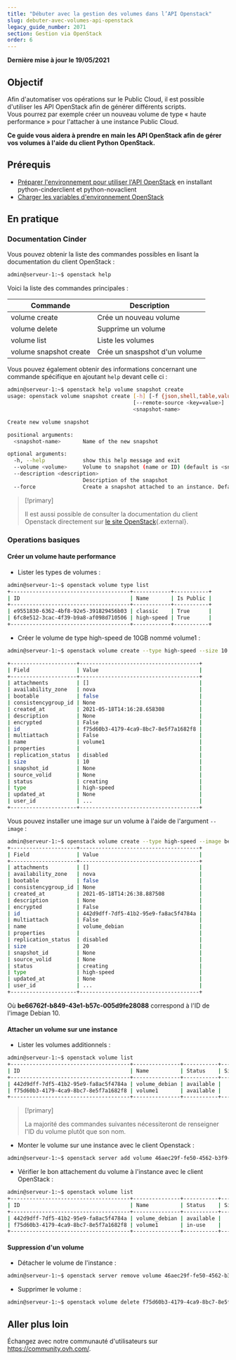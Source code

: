 ```yaml
---
title: "Débuter avec la gestion des volumes dans l’API Openstack"
slug: debuter-avec-volumes-api-openstack
legacy_guide_number: 2071
section: Gestion via OpenStack
order: 6
---
```


**Dernière mise à jour le 19/05/2021**

## Objectif

Afin d'automatiser vos opérations sur le Public Cloud, il est possible d'utiliser les API OpenStack afin de générer différents scripts.
<br>Vous pourrez par exemple créer un nouveau volume de type « haute performance » pour l'attacher à une instance Public Cloud.

**Ce guide vous aidera à prendre en main les API OpenStack afin de gérer vos volumes à l'aide du client Python OpenStack.**

## Prérequis

- [Préparer l'environnement pour utiliser l'API OpenStack](../prepare_the_environment_for_using_the_openstack_api/) en installant python-cinderclient et python-novaclient
- [Charger les variables d'environnement OpenStack](../set-openstack-environment-variables/)

## En pratique

### Documentation Cinder

Vous pouvez obtenir la liste des commandes possibles en lisant la documentation du client OpenStack :

```bash
admin@serveur-1:~$ openstack help
```

Voici la liste des commandes principales :

|Commande|Description|
|---|---|
|volume create|Crée un nouveau volume|
|volume delete|Supprime un volume|
|volume list|Liste les volumes|
|volume snapshot create|Crée un snaspshot d'un volume|

Vous pouvez également obtenir des informations concernant une commande spécifique en ajoutant `help` devant celle ci :

```bash
admin@serveur-1:~$ openstack help volume snapshot create
usage: openstack volume snapshot create [-h] [-f {json,shell,table,value,yaml}] [-c COLUMN] [--noindent] [--prefix PREFIX] [--max-width <integer>] [--fit-width] [--print-empty] [--volume <volume>] [--description <description>] [--force] [--property <key=value>]
                                        [--remote-source <key=value>]
                                        <snapshot-name>

Create new volume snapshot

positional arguments:
  <snapshot-name>       Name of the new snapshot

optional arguments:
  -h, --help            show this help message and exit
  --volume <volume>     Volume to snapshot (name or ID) (default is <snapshot-name>)
  --description <description>
                        Description of the snapshot
  --force               Create a snapshot attached to an instance. Default is False
```

> [!primary]
>
> Il est aussi possible de consulter la documentation du client Openstack directement sur [le site OpenStack](https://docs.openstack.org/python-openstackclient/latest/){.external}.
> 

### Operations basiques

#### Créer un volume haute performance

- Lister les types de volumes :

```bash
admin@serveur-1:~$ openstack volume type list
+--------------------------------------+------------+-----------+
| ID                                   | Name       | Is Public |
+--------------------------------------+------------+-----------+
| e9551830-6362-4bf8-92e5-391829456b03 | classic    | True      |
| 6fc8e512-3cac-4f39-b9a8-af098d710506 | high-speed | True      |
+--------------------------------------+------------+-----------+
```

- Créer le volume de type high-speed de 10GB nommé volume1 :

``` bash
admin@serveur-1:~$ openstack volume create --type high-speed --size 10 volume1

+---------------------+--------------------------------------+
| Field               | Value                                |
+---------------------+--------------------------------------+
| attachments         | []                                   |
| availability_zone   | nova                                 |
| bootable            | false                                |
| consistencygroup_id | None                                 |
| created_at          | 2021-05-18T14:16:28.658308           |
| description         | None                                 |
| encrypted           | False                                |
| id                  | f75d60b3-4179-4ca9-8bc7-8e5f7a1682f8 |
| multiattach         | False                                |
| name                | volume1                              |
| properties          |                                      |
| replication_status  | disabled                             |
| size                | 10                                   |
| snapshot_id         | None                                 |
| source_volid        | None                                 |
| status              | creating                             |
| type                | high-speed                           |
| updated_at          | None                                 |
| user_id             | ...                                  |
+---------------------+--------------------------------------+
```

Vous pouvez installer une image sur un volume à l'aide de l'argument `--image` :

```bash
admin@serveur-1:~$ openstack volume create --type high-speed --image be66762f-b849-43e1-b57c-005d9fe28088 --size 20 volume_debian
+---------------------+--------------------------------------+
| Field               | Value                                |
+---------------------+--------------------------------------+
| attachments         | []                                   |
| availability_zone   | nova                                 |
| bootable            | false                                |
| consistencygroup_id | None                                 |
| created_at          | 2021-05-18T14:26:38.887508           |
| description         | None                                 |
| encrypted           | False                                |
| id                  | 442d9dff-7df5-41b2-95e9-fa8ac5f4784a |
| multiattach         | False                                |
| name                | volume_debian                        |
| properties          |                                      |
| replication_status  | disabled                             |
| size                | 20                                   |
| snapshot_id         | None                                 |
| source_volid        | None                                 |
| status              | creating                             |
| type                | high-speed                           |
| updated_at          | None                                 |
| user_id             | ...                                  |
+---------------------+--------------------------------------+
```

Où **be66762f-b849-43e1-b57c-005d9fe28088**  correspond à l'ID de l'image Debian 10.

#### Attacher un volume sur une instance

- Lister les volumes additionnels :

```bash
admin@serveur-1:~$ openstack volume list
+--------------------------------------+---------------+-----------+------+-------------+
| ID                                   | Name          | Status    | Size | Attached to |
+--------------------------------------+---------------+-----------+------+-------------+
| 442d9dff-7df5-41b2-95e9-fa8ac5f4784a | volume_debian | available |   20 |             |
| f75d60b3-4179-4ca9-8bc7-8e5f7a1682f8 | volume1       | available |   10 |             |
+--------------------------------------+---------------+-----------+------+-------------+
```

> [!primary]
>
> La majorité des commandes suivantes nécessiteront de renseigner l'ID du volume plutôt que son nom.
>

- Monter le volume sur une instance avec le client Openstack :

```bash
admin@serveur-1:~$ openstack server add volume 46aec29f-fe50-4562-b3f9-2e6665a7270d f75d60b3-4179-4ca9-8bc7-8e5f7a1682f8
```

- Vérifier le bon attachement du volume à l'instance avec le client OpenStack :

```bash
admin@serveur-1:~$ openstack volume list
+--------------------------------------+---------------+-----------+------+-----------------------------------------+
| ID                                   | Name          | Status    | Size | Attached to                             |
+--------------------------------------+---------------+-----------+------+-----------------------------------------+
| 442d9dff-7df5-41b2-95e9-fa8ac5f4784a | volume_debian | available |   20 |                                         |
| f75d60b3-4179-4ca9-8bc7-8e5f7a1682f8 | volume1       | in-use    |   10 | Attached to cli-playground on /dev/sdb  |
+--------------------------------------+---------------+-----------+------+-----------------------------------------+
```

#### Suppression d'un volume

- Détacher le volume de l'instance :

```bash
admin@serveur-1:~$ openstack server remove volume 46aec29f-fe50-4562-b3f9-2e6665a7270d f75d60b3-4179-4ca9-8bc7-8e5f7a1682f8
```

- Supprimer le volume :

```bash
admin@serveur-1:~$ openstack volume delete f75d60b3-4179-4ca9-8bc7-8e5f7a1682f8
```

## Aller plus loin

Échangez avec notre communauté d'utilisateurs sur <https://community.ovh.com/>.
